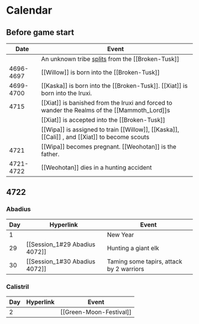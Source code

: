 # Calendar
## Before game start
| Date |  Event                                                                                           |
|  ---  |  ---  | 
|  | An unknown tribe [splits](The_Schism) from the [[Broken-Tusk]] |
|4696-4697 |  [[Willow]] is born into the [[Broken-Tusk]] |
| 4699-4700 | [[Kaska]] is born into the [[Broken-Tusk]]. [[Xiat]] is born into the Iruxi.            |
| 4715 |[[Xiat]] is banished from the Iruxi and forced to wander the Realms of the [[Mammoth_Lord]]s    |
| |[[Xiat]] is accepted into the [[Broken-Tusk]]                                                   |
| | [[Wipa]]  is assigned to train [[Willow]], [[Kaska]], [[Cali]] , and [[Xiat]]  to become scouts |
| 4721| [[Wipa]] becomes pregnant. [[Weohotan]] is the father.                                        |
| 4721-4722 | [[Weohotan]] dies in a hunting accident                                                       |

## 4722
### Abadius
| Day | Hyperlink                     | Event    |
| --- | ----------------------------- | -------- |
| 1   |                               | New Year |
| 29  | [[Session_1#29 Abadius 4072]] | Hunting a giant elk |
| 30  | [[Session_1#30 Abadius 4072]] | Taming some tapirs, attack by 2 warriors |

### Calistril
| Day | Hyperlink | Event                   |
| --- | --------- | ----------------------- |
| 2   |           | [[Green-Moon-Festival]] |

